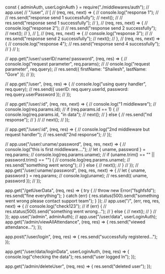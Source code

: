 const { adminAuth, userLoginAuth } = require("./middlewares/auth");
// app.use(
// "/user",
// [
// (req, res, next) => {
// console.log("response 1");
// // res.send("response send 1 successfully");
// next();
// // res.send("response send 1 successfully");
// },
// (req, res, next) => {
// console.log("response 2");
// // res.send("response send 2 successfully");
// next();
// },
// ],
// (req, res, next) => {
// console.log("response 3");
// // res.send("response send 2 successfully");
// next();
// },
// (req, res, next) => {
// console.log("response 4");
// res.send("response send 4 successfully");
// }
// );

// app.get("/user/:userID/:name/:password", (req, res) => {
// console.log("request parameter", req.params);
// // onsole.log("request parameter", req.query);
// res.send({ firstName: "Shailesh", lastName: "Gore" });
// });

// app.get("/user", (req, res) => {
// console.log("using query handler", req.query);
// res.send({ userID: req.query.userId, password: req.query.userPassword });
// });

// app.get("/user/:id", (req, res, next) => {
// console.log("1 middleware");
// console.log(req.params.id);
// if (req.params.id == 1) {
// console.log(req.params.id, "in data");
// next();
// } else {
// res.send("nd response");
// }
// // next();
// });

// app.get("/user/:id", (req, res) => {
// console.log("2nd middleware but request handler");
// res.send("2nd response");
// });

// app.use("/user/:uname/:password", (req, res, next) => {
// console.log("this is first middleware....");
// let { uname, password } = req.params;
// console.log(req.params.uname);
// if (uname.trim() == "" || password.trim() == "") {
// console.log(req.params.uname);
// res.send("something went wrong");
// } else {
// next();
// }
// });
// app.get("/user/:uname/:password", (req, res, next) => {
// let { uname, password } = req.params;
// console.log(uname);
// res.send({ uname, password });
// });

app.get("/getUserData", (req, res) => {
try {
// throw new Error("fsghfsfd");
res.send("fine everything");
} catch (err) {
res.status(500).send("something went wrong please contact support team");
}
});
// app.use("/", (err, req, res, next) => {
// console.log("check123");
// if (err) {
// res.status(500).send("something went wrong...");
// } else {
// next();
// }
// });
app.use("/admin", adminAuth);
// app.use("/user/data", userLoginAuth);
app.get("/admin/viewAllAttendance", (req, res) => {
res.send("viewed attendance...");
});

app.post("/user/login", (req, res) => {
res.send("successfully registered...");
});

app.get("/user/data/loginData", userLoginAuth, (req, res) => {
console.log("checking the data");
res.send("user logged In");
});

app.get("/admin/deleteUser", (req, res) => {
res.send("deleted user");
});
